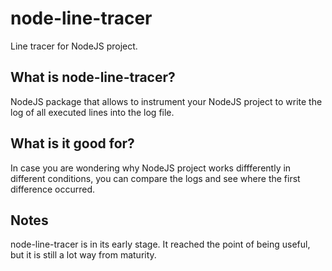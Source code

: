 # node-line-tracer
Line tracer for NodeJS project.

## What is node-line-tracer?

NodeJS package that allows to instrument your NodeJS project to write the log of all executed lines into the log file.

## What is it good for?

In case you are wondering why NodeJS project works diffferently in different conditions, you can compare the logs and see where the first difference occurred.

## Notes

node-line-tracer is in its early stage. It reached the point of being useful, but it is still a lot way from maturity.
